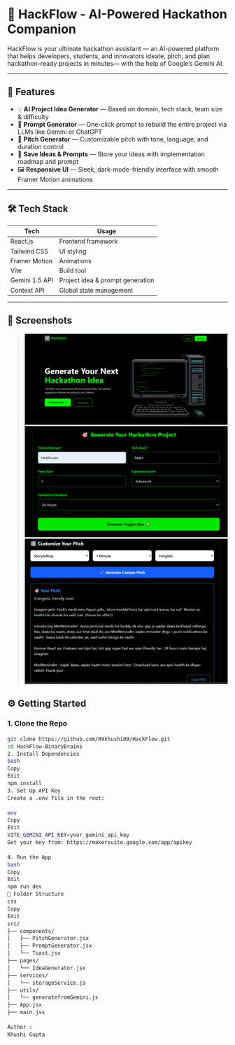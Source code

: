 
   # 🚀 HackFlow - AI-Powered Hackathon Companion

HackFlow is your ultimate hackathon assistant — an AI-powered platform that helps developers, students, and innovators ideate, pitch, and plan hackathon-ready projects in minutes— with the help of Google’s Gemini AI.

---

## 🌟 Features

- 💡 **AI Project Idea Generator** — Based on domain, tech stack, team size & difficulty
- 🧠 **Prompt Generator** — One-click prompt to rebuild the entire project via LLMs like Gemini or ChatGPT
- 🎤 **Pitch Generator** — Customizable pitch with tone, language, and duration control
- 💾 **Save Ideas & Prompts** — Store your ideas with implementation roadmap and prompt
- 🖼️ **Responsive UI** — Sleek, dark-mode-friendly interface with smooth Framer Motion animations

---


## 🛠️ Tech Stack

| Tech          | Usage                         |
|---------------|-------------------------------|
| React.js      | Frontend framework            |
| Tailwind CSS  | UI styling                    |
| Framer Motion | Animations                    |
| Vite          | Build tool                    |
| Gemini 1.5 API| Project idea & prompt generation |
| Context API   | Global state management       |

---

## 📸 Screenshots

> ![alt text](image.png)
![alt text](image-1.png)
![alt text](image-2.png)


## ⚙️ Getting Started

### 1. Clone the Repo

```bash
git clone https://github.com/09khushi09/HackFlow.git
cd HackFlow-BinaryBrains
2. Install Dependencies
bash
Copy
Edit
npm install
3. Set Up API Key
Create a .env file in the root:

env
Copy
Edit
VITE_GEMINI_API_KEY=your_gemini_api_key
Get your key from: https://makersuite.google.com/app/apikey

4. Run the App
bash
Copy
Edit
npm run dev
🧩 Folder Structure
css
Copy
Edit
src/
├── components/
│   ├── PitchGenerator.jsx
│   ├── PromptGenerator.jsx
│   └── Toast.jsx
├── pages/
│   └── IdeaGenerator.jsx
├── services/
│   └── storageService.js
├── utils/
│   └── generatefromGemini.js
├── App.jsx
├── main.jsx

Author :
Khushi Gupta
